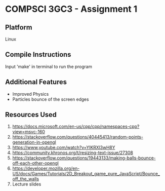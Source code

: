 # COMPSCI 3GC3 - Assignment 1

## Platform
Linux

## Compile Instructions

Input 'make' in terminal to run the program 

## Additional Features

- Improved Physics
- Particles bounce of the screen edges

## Resources Used

1. https://docs.microsoft.com/en-us/cpp/cpp/namespaces-cpp?view=msvc-160
2. https://stackoverflow.com/questions/40445413/random-points-generation-in-opengl
3. https://www.youtube.com/watch?v=YIKRXl3wH8Y
4. https://community.khronos.org/t/resizing-text-issue/27308
5. https://stackoverflow.com/questions/19443133/making-balls-bounce-off-each-other-opengl
6. https://developer.mozilla.org/en-US/docs/Games/Tutorials/2D_Breakout_game_pure_JavaScript/Bounce_off_the_walls
7. Lecture slides
